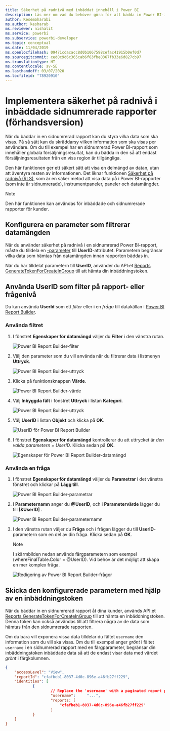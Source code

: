 ```yaml
---
title: Säkerhet på radnivå med inbäddat innehåll i Power BI
description: Läs mer om vad du behöver göra för att bädda in Power BI-innehåll i ditt program.
author: KesemSharabi
ms.author: kesharab
ms.reviewer: nishalit
ms.service: powerbi
ms.subservice: powerbi-developer
ms.topic: conceptual
ms.date: 11/04/2019
ms.openlocfilehash: 09471cdacacc8d0b1067598cefac41915b0ef0d7
ms.sourcegitcommit: ced8c9d6c365cab6f63fbe8367fb33e6d827cb97
ms.translationtype: HT
ms.contentlocale: sv-SE
ms.lasthandoff: 03/07/2020
ms.locfileid: "78920910"
---
```

# <a name="implementing-row-level-security-in-embedded-paginated-reports-preview"></a>Implementera säkerhet på radnivå i inbäddade sidnumrerade rapporter (förhandsversion)

När du bäddar in en sidnumrerad rapport kan du styra vilka data som ska visas. På så sätt kan du skräddarsy vilken information som ska visas per användare. Om du till exempel har en sidnumrerad Power BI-rapport som innehåller globala försäljningsresultat, kan du bädda in den så att endast försäljningsresultaten från en viss region är tillgängliga.

Den här funktionen ger ett säkert sätt att visa en delmängd av datan, utan att äventyra resten av informationen. Det liknar funktionen [Säkerhet på radnivå (RLS)](embedded-row-level-security.md), som är en säker metod att visa data på i Power BI-rapporter (som inte är sidnumrerade), instrumentpaneler, paneler och datamängder.  

> [!Note]
> Den här funktionen kan användas för inbäddade och sidnumrerade rapporter för kunder.

## <a name="configuring-a-parameter-to-filter-the-dataset"></a>Konfigurera en parameter som filtrerar datamängden

När du använder säkerhet på radnivå i en sidnumrerad Power BI-rapport, måste du tilldela en [-parameter](../paginated-reports/report-builder-parameters.md) till **UserID**-attributet. Parametern begränsar vilka data som hämtas från datamängden innan rapporten bäddas in.

När du har tilldelat parametern till **UserID**, använder du API:et [Reports GenerateTokenForCreateInGroup](https://docs.microsoft.com/rest/api/power-bi/embedtoken/reports_generatetokenforcreateingroup) till att hämta din inbäddningstoken.

## <a name="use-userid-as-a-filter-at-report-or-query-level"></a>Använda UserID som filter på rapport- eller frågenivå

Du kan använda **UserId** som ett *filter* eller i en *fråga* till datakällan i [Power BI Report Builder](../paginated-reports/report-builder-power-bi.md).

### <a name="using-the-filter"></a>Använda filtret

1. I fönstret **Egenskaper för datamängd** väljer du **Filter** i den vänstra rutan.

    ![Power BI Report Builder-filter](media/embedded-paginated-reports-secure-data/filter.png)

2. Välj den parameter som du vill använda när du filtrerar data i listmenyn **Uttryck**.

     ![Power BI Report Builder-uttryck](media/embedded-paginated-reports-secure-data/expression.png)

3. Klicka på funktionsknappen **Värde**. 

    ![Power BI Report Builder-värde](media/embedded-paginated-reports-secure-data/function.png)

4. Välj **Inbyggda fält** i fönstret **Uttryck** i listan **Kategori**.

    ![Power BI Report Builder-uttryck](media/embedded-paginated-reports-secure-data/built-in-fields.png)

5. Välj **UserID** i listan **Objekt** och klicka på **OK**.

    ![UserID för Power BI Report Builder](media/embedded-paginated-reports-secure-data/userid.png)

6. I fönstret **Egenskaper för datamängd** kontrollerar du att uttrycket är *den valda parametern = UserID*. Klicka sedan på **OK**.

    ![Egenskaper för Power BI Report Builder-datamängd](media/embedded-paginated-reports-secure-data/verify.png)

### <a name="using-a-query"></a>Använda en fråga

1. I fönstret **Egenskaper för datamängd** väljer du **Parametrar** i det vänstra fönstret och klickar på **Lägg till**.

    ![Power BI Report Builder-parametrar](media/embedded-paginated-reports-secure-data/parameters.png)

2. I **Parameternamn** anger du **\@UserID**, och i **Parametervärde** lägger du till **[&UserID]** .

    ![Power BI Report Builder-parameternamn](media/embedded-paginated-reports-secure-data/parameter-name.png) 

3. I den vänstra rutan väljer du **Fråga** och i frågan lägger du till **UserID**-parametern som en del av din fråga. Klicka sedan på **OK**.
    > [!NOTE]
    > I skärmbilden nedan används färgparametern som exempel (whereFinalTable.Color = @UserID). Vid behov är det möjligt att skapa en mer komplex fråga.

    ![Redigering av Power BI Report Builder-frågor](media/embedded-paginated-reports-secure-data/query-edit.png)

## <a name="passing-the-configured-parameter-using-the-embed-token"></a>Skicka den konfigurerade parametern med hjälp av en inbäddningstoken

När du bäddar in en sidnumrerad rapport åt dina kunder, används API:et [Reports GenerateTokenForCreateInGroup](https://docs.microsoft.com/rest/api/power-bi/embedtoken/reports_generatetokenforcreateingroup) till att hämta en inbäddningstoken. Denna token kan också användas till att filtrera några av de data som hämtas från den sidnumrerade rapporten.

Om du bara vill exponera vissa data tilldelar du fältet `username` den information som du vill ska visas. Om du till exempel anger *grönt* i fältet `username` i en sidnumrerad rapport med en färgparameter, begränsar din inbäddningstoken inbäddade data så att de endast visar data med värdet *grönt* i färgkolumnen.

```JSON
{
    "accessLevel": "View",
    "reportId": "cfafbeb1-8037-4d0c-896e-a46fb27ff229",
    "identities": [
            {
                    // Replace the 'username' with a paginated report parameter
                    "username":     "...",
                    "reports: [
                        "cfafbeb1-8037-4d0c-896e-a46fb27ff229"
                    ]
            }
    ]
}
```
